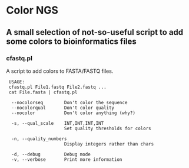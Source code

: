 # Color NGS
## A small selection of not-so-useful script to add some colors to bioinformatics files


### cfastq.pl
A script to add colors to FASTA/FASTQ files.
```
 USAGE:
 cfastq.pl File1.fastq File2.fastq ...
 cat File.fasta | cfastq.pl

  --nocolorseq        Don't color the sequence
  --nocolorqual       Don't color quality
  --nocolor           Don't color anything (why?)

  -s, --qual_scale    INT,INT,INT,INT 
                      Set quality thresholds for colors

  -n, --quality_numbers
                      Display integers rather than chars 

  -d, --debug         Debug mode
  -v, --verbose       Print more information
```

